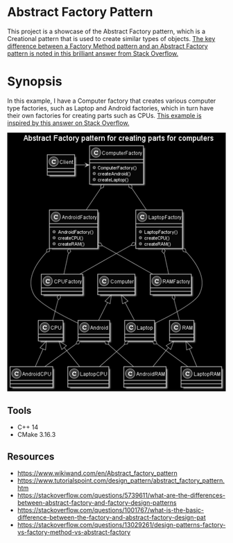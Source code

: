 # Abstract Factory Pattern
This project is a showcase of the Abstract Factory pattern, which is a Creational pattern that is used to create similar types of objects. [The key difference between a Factory Method pattern and an Abstract Factory pattern is noted in this brilliant answer from Stack Overflow.](https://stackoverflow.com/a/13030163/5849965)

# Synopsis
In this example, I have a Computer factory that creates various computer type factories, such as Laptop and Android factories, which in turn have their own factories for creating parts such as CPUs. [This example is inspired by this answer on Stack Overflow.](https://stackoverflow.com/a/13029726/5849965)

![Computer Abstract Factory Pattern Diagram](ComputerAbstractFactory.png)

## Tools
* C++ 14
* CMake 3.16.3

## Resources
* https://www.wikiwand.com/en/Abstract_factory_pattern
* https://www.tutorialspoint.com/design_pattern/abstract_factory_pattern.htm
* https://stackoverflow.com/questions/5739611/what-are-the-differences-between-abstract-factory-and-factory-design-patterns
* https://stackoverflow.com/questions/1001767/what-is-the-basic-difference-between-the-factory-and-abstract-factory-design-pat
* https://stackoverflow.com/questions/13029261/design-patterns-factory-vs-factory-method-vs-abstract-factory

